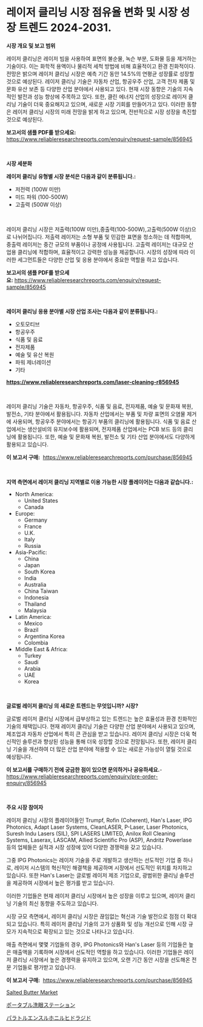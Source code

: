 <p><h1>레이저 클리닝 시장 점유율 변화 및 시장 성장 트렌드 2024-2031.</h1></p><p><strong>시장 개요 및 보고 범위</strong></p>
<p><p>레이저 클리닝은 레이저 빔을 사용하여 표면의 불순물, 녹슨 부분, 도화물 등을 제거하는 기술이다. 이는 화학적 용액이나 물리적 세척 방법에 비해 효율적이고 환경 친화적이다. 전망은 밝으며 레이저 클리닝 시장은 예측 기간 동안 14.5%의 연평균 성장률로 성장할 것으로 예상된다. 레이저 클리닝 기술은 자동차 산업, 항공우주 산업, 고객 전자 제품 및 문화 유산 보존 등 다양한 산업 분야에서 사용되고 있다. 현재 시장 동향은 기술의 지속적인 발전과 성능 향상에 주목하고 있다. 또한, 클린 에너지 산업의 성장으로 레이저 클리닝 기술이 더욱 중요해지고 있으며, 새로운 시장 기회를 만들어가고 있다. 이러한 동향은 레이저 클리닝 시장의 미래 전망을 밝게 하고 있으며, 전반적으로 시장 성장을 촉진할 것으로 예상된다.</p></p>
<p><strong>보고서의 샘플 PDF를 받으세요:</strong> <a href="https://www.reliableresearchreports.com/enquiry/request-sample/856945">https://www.reliableresearchreports.com/enquiry/request-sample/856945</a></p>
<p>&nbsp;</p>
<p><strong>시장 세분화</strong></p>
<p><strong>레이저 클리닝 유형별 시장 분석은 다음과 같이 분류됩니다.:</strong></p>
<p><ul><li>저전력 (100W 미만)</li><li>미드 파워 (100-500W)</li><li>고출력 (500W 이상)</li></ul></p>
<p>&nbsp;</p>
<p><p>레이저 클리닝 시장은 저출력(100W 미만),중출력(100-500W),고출력(500W 이상)으로 나뉘어집니다. 저출력 레이저는 소형 부품 및 민감한 표면을 청소하는 데 적합하며, 중출력 레이저는 중간 규모의 부품이나 공정에 사용됩니다. 고출력 레이저는 대규모 산업용 클리닝에 적합하며, 효율적이고 강력한 성능을 제공합니다. 시장의 성장에 따라 이러한 세그먼트들은 다양한 산업 및 응용 분야에서 중요한 역할을 하고 있습니다.</p></p>
<p><strong>보고서의 샘플 PDF를 받으세요:</strong>&nbsp;<a href="https://www.reliableresearchreports.com/enquiry/request-sample/856945">https://www.reliableresearchreports.com/enquiry/request-sample/856945</a></p>
<p>&nbsp;</p>
<p><strong> 레이저 클리닝 응용 분야별 시장 산업 조사는 다음과 같이 분류됩니다.:</strong></p>
<p><ul><li>오토모티브</li><li>항공우주</li><li>식품 및 음료</li><li>전자제품</li><li>예술 및 유산 복원</li><li>파워 제너레이션</li><li>기타</li></ul></p>
<p><strong><a href="https://www.reliableresearchreports.com/laser-cleaning-r856945">https://www.reliableresearchreports.com/laser-cleaning-r856945</a></strong></p>
<p>&nbsp;</p>
<p><p>레이저 클리닝 기술은 자동차, 항공우주, 식품 및 음료, 전자제품, 예술 및 문화재 복원, 발전소, 기타 분야에서 활용됩니다. 자동차 산업에서는 부품 및 차량 표면의 오염물 제거에 사용되며, 항공우주 분야에서는 항공기 부품의 클리닝에 활용됩니다. 식품 및 음료 산업에서는 생산설비의 유지보수에 활용되며, 전자제품 산업에서는 PCB 보드 등의 클리닝에 활용됩니다. 또한, 예술 및 문화재 복원, 발전소 및 기타 산업 분야에서도 다양하게 활용되고 있습니다.</p></p>
<p><strong>이 보고서 구매:</strong>&nbsp; <a href="https://www.reliableresearchreports.com/purchase/856945">https://www.reliableresearchreports.com/purchase/856945</a></p>
<p>&nbsp;</p>
<p><strong>지역 측면에서 레이저 클리닝 지역별로 이용 가능한 시장 플레이어는 다음과 같습니다.:</strong></p>
<p><ul>
    <li>
        North America:
        <ul>
            <li>United States</li>
            <li>Canada</li>
        </ul>
    </li>
    <li>
        Europe:
        <ul>
            <li>Germany</li>
            <li>France</li>
            <li>U.K.</li>
            <li>Italy</li>
            <li>Russia</li>
        </ul>
    </li>
    <li>
        Asia-Pacific:
        <ul>
            <li>China</li>
            <li>Japan</li>
            <li>South Korea</li>
            <li>India</li>
            <li>Australia</li>
            <li>China Taiwan</li>
            <li>Indonesia</li>
            <li>Thailand</li>
            <li>Malaysia</li>
        </ul>
    </li>
    <li>
        Latin America:
        <ul>
            <li>Mexico</li>
            <li>Brazil</li>
            <li>Argentina Korea</li>
            <li>Colombia</li>
        </ul>
    </li>
    <li>
        Middle East & Africa:
        <ul>
            <li>Turkey</li>
            <li>Saudi</li>
            <li>Arabia</li>
            <li>UAE</li>
            <li>Korea</li>
        </ul>
    </li>
    </ul></p>
<p>&nbsp;</p>
<p><strong>글로벌 레이저 클리닝 의 새로운 트렌드는 무엇입니까? 시장?</strong></p>
<p><p>글로벌 레이저 클리닝 시장에서 급부상하고 있는 트렌드는 높은 효율성과 환경 친화적인 기술의 채택입니다. 현재 레이저 클리닝 기술은 다양한 산업 분야에서 사용되고 있으며, 제조업과 자동차 산업에서 특히 큰 관심을 받고 있습니다. 레이저 클리닝 시장은 더욱 혁신적인 솔루션과 향상된 성능을 통해 더욱 성장할 것으로 전망됩니다. 또한, 레이저 클리닝 기술을 개선하여 더 많은 산업 분야에 적용할 수 있는 새로운 가능성이 열릴 것으로 예상됩니다.</p></p>
<p><strong>이 보고서를 구매하기 전에 궁금한 점이 있으면 문의하거나 공유하세요.</strong>- <a href="https://www.reliableresearchreports.com/enquiry/pre-order-enquiry/856945">https://www.reliableresearchreports.com/enquiry/pre-order-enquiry/856945</a></p>
<p>&nbsp;</p>
<p><strong>주요 시장 참여자</strong></p>
<p><p>레이저 클리닝 시장의 플레이어들인 Trumpf, Rofin (Coherent), Han's Laser, IPG Photonics, Adapt Laser Systems, CleanLASER, P-Laser, Laser Photonics, Suresh Indu Lasers (SIL), SPI LASERS LIMITED, Anilox Roll Cleaning Systems, Laserax, LASCAM, Allied Scientific Pro (ASP), Andritz Powerlase 등의 업체들은 실적과 시장 성장에 있어 다양한 경쟁력을 갖고 있습니다.</p><p>그중 IPG Photonics는 레이저 기술을 주로 개발하고 생산하는 선도적인 기업 중 하나로, 레이저 시스템의 혁신적인 해결책을 제공하며 시장에서 선도적인 위치를 차지하고 있습니다. 또한 Han's Laser는 글로벌 레이저 제조 기업으로, 광범위한 클리닝 솔루션을 제공하여 시장에서 높은 평가를 받고 있습니다.</p><p>이러한 기업들은 현재 레이저 클리닝 시장에서 높은 성장을 이루고 있으며, 레이저 클리닝 기술의 최신 동향을 주도하고 있습니다.</p><p>시장 규모 측면에서, 레이저 클리닝 시장은 끊임없는 혁신과 기술 발전으로 점점 더 확대되고 있습니다. 특히 레이저 클리닝 기술의 고가 상품화 및 성능 개선으로 인해 시장 규모가 지속적으로 확장되고 있는 것으로 나타나고 있습니다.</p><p>매출 측면에서 몇몇 기업들의 경우, IPG Photonics와 Han's Laser 등의 기업들은 높은 매출액을 기록하며 시장에서 선도적인 역할을 하고 있습니다. 이러한 기업들은 레이저 클리닝 시장에서 높은 경쟁력을 유지하고 있으며, 오랜 기간 동안 시장을 선도해온 전문 기업들로 평가받고 있습니다.</p></p>
<p><strong>이 보고서 구매:</strong>&nbsp;&nbsp;<a href="https://www.reliableresearchreports.com/purchase/856945">https://www.reliableresearchreports.com/purchase/856945</a></p>
<p><p><a href="https://github.com/NorbertYates/Market-Research-Report-List-4/blob/main/salted-butter-market.md">Salted Butter Market</a></p><p><a href="https://github.com/mreklxf44233/Market-Research-Report-List-1/blob/main/904550618410.md">ポータブル洗眼ステーション</a></p><p><a href="https://github.com/ReganWisoky2023/Market-Research-Report-List-1/blob/main/799235418409.md">パラトルエンスルホニルヒドラジド</a></p></p>
